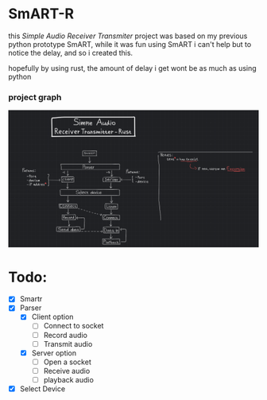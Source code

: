# SmART-R
this _Simple Audio Receiver Transmiter_ project was based on my previous python prototype SmART, while it was fun using SmART i can't help but to notice the delay, and so i created this.

hopefully by using rust, the amount of delay i get wont be as much as using python

### project graph
![SmART-R graph](img/SmART-R_Graph.png)

# Todo:
- [x] Smartr
- [x] Parser
    - [x] Client option
        - [ ] Connect to socket
        - [ ] Record audio
        - [ ] Transmit audio
    - [x] Server option
        - [ ] Open a socket
        - [ ] Receive audio
        - [ ] playback audio
- [x] Select Device
